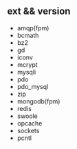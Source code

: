 ## ext && version

- amqp(fpm)
- bcmath
- bz2 
- gd 
- iconv 
- mcrypt
- mysqli
- pdo
- pdo_mysql
- zip
- mongodb(fpm)
- redis
- swoole
- opcache
- sockets
- pcntl

